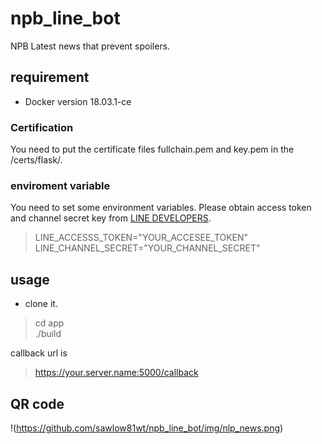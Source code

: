 # npb_line_bot


NPB Latest news that prevent spoilers.

## requirement
+ Docker version 18.03.1-ce

### Certification
You need to put the certificate files fullchain.pem and key.pem in the /certs/flask/.

### enviroment variable
You need to set some environment variables. Please obtain access token and channel secret key from [LINE DEVELOPERS](https://developers.line.me).

> LINE_ACCESSS_TOKEN="YOUR_ACCESEE_TOKEN"  
> LINE_CHANNEL_SECRET="YOUR_CHANNEL_SECRET"

## usage

+ clone it.
> cd app  
> ./build

callback url is 
> https://your.server.name:5000/callback

## QR code

!(https://github.com/sawlow81wt/npb_line_bot/img/nlp_news.png)
